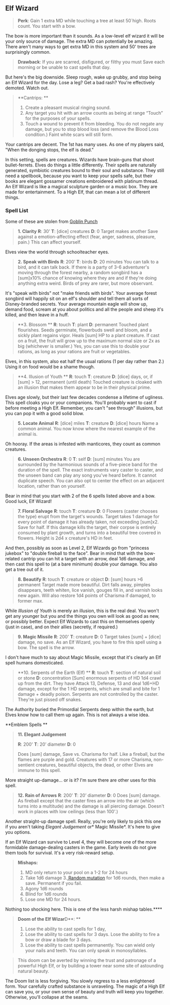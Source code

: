 ## Elf Wizard

> **Perk**: Gain 1 extra MD while touching a tree at least 50`high. Roots count. You start with a bow. 

 The bow is more important than it sounds. As a low-level elf wizard it will be your only source of damage. The extra MD can potentially be amazing. There aren't many ways to get extra MD in this system and 50' trees are surprisingly common.

> **Drawback**: If you are scarred, disfigured, or filthy you must Save each morning or be unable to cast spells that day.

 But here's the big downside. Sleep rough, wake up grubby, and stop being an Elf Wizard for the day. Lose a leg? Get a bad rash? You're effectively demoted. Watch out.

> **Cantrips: **
>
> 1. Create a pleasant musical ringing sound. 
> 2. Any target you hit with an arrow counts as being at range “Touch” for the purposes of your spells. 
> 3. Touch a wound to prevent it from bleeding. You do not negate any damage, but you to stop blood loss (and remove the Blood Loss condition.) Faint white scars will still form.

Your cantrips are decent. The 1st has many uses. As one of my players said, "When the donging stops, the elf is dead."

In this setting, spells are creatures. Wizards have brain-guns that shoot bullet-ferrets. Elves do things a little differently. Their spells are naturally generated, symbiotic creatures bound to their soul and substance. They still need a spellbook, because you want to keep your spells safe, but their books are elegant gossamer creations embroidered with platinum thread. An Elf Wizard is like a magical sculpture garden or a music box. They are made for entertainment. To a High Elf, that can mean a lot of different things.

### **Spell List**

Some of these are stolen from [Goblin ](http://goblinpunch.blogspot.ca/2015/02/elven-warbands.html)[Punch](http://goblinpunch.blogspot.ca/2014/01/even-more-monastic-wizards.html.) 

> **1. Clarity**
> **R**: 30’ **T**: [dice] creatures **D**: 0
> Target makes another Save against a emotion-affecting effect (fear, anger, sadness, pleasure, pain.) This can affect yourself.

Elves view the world through schoolteacher eyes.

> **2. Speak with Birds**
> **R**: 200’ **T**: birds **D**: 20 minutes
> You can talk to a bird, and it can talk back. If there is a party of 3-6 adventurer's moving through the forest nearby, a random songbird has a [sum]x10% chance of knowing where they are and if they're doing anything extra weird. Birds of prey are rarer, but more observant.

It's "speak with birds" not "make friends with birds". Your average forest songbird will happily sit on an elf's shoulder and tell them all sorts of Disney-branded secrets. Your average mountain eagle will show up, demand food, scream at you about politics and all the people and sheep it's killed, and then leave in a huff.

> **3. Blossom **
> **R**: touch **T**: plant **D**: permanent 
> Touched plant flourishes. Seeds germinate, flowerbuds swell and bloom, and a sickly plant regains vigor. Heals [sum] HP to a plant creature. If cast on a fruit, the fruit will grow up to the maximum normal size or 2x as big (whichever is smaller.) Yes, you can use this to double your rations, as long as your rations are fruit or vegetables.

Elves, in this system, also eat half the usual rations (1 per day rather than 2.) Using it on food would be a shame though.

> **4. Illusion of Youth **
> **R**: touch **T**: creature **D**: [dice] days, or, if [sum] > 12, permanent (until death)
> Touched creature is cloaked with an illusion that makes them appear to be in their physical prime.

Elves age slowly, but their last few decades condense a lifetime of ugliness. This spell cloaks you or your companions. You'll probably want to cast if before meeting a High Elf. Remember, you can't "see through" illusions, but you can pop it with a good solid blow.

> **5. Locate Animal**
> **R**: [dice] miles **T**: creature **D**: [dice] hours
> Name a common animal. You now know where the nearest example of the animal is.

Oh hooray. If the areas is infested with manticores, they count as common creatures.

> **6. Unseen Orchestra**
> **R**: 0 **T**: self **D**: [sum] minutes 
> You are surrounded by the harmonious sounds of a five-piece band for the duration of the spell. The exact instruments vary caster to caster, and the unseen band can play any song you've heard before. It cannot duplicate speech. You can also opt to center the effect on an adjacent location, rather than on yourself.

Bear in mind that you start with 2 of the 6 spells listed above and a bow. Good luck, Elf Wizard! 

> **7. Floral Salvage**
> **R**: touch **T**: creature **D**: 0 
> Flowers (caster chooses the type) erupt from the target's wounds. Target takes 1 damage for every point of damage it has already taken, not exceeding [sum]x2. Save for half. If this damage kills the target, their corpse is entirely consumed by plant growth, and turns into a beautiful tree covered in flowers. Height is 2d4 x creature's HD in feet.

And then, possibly as soon as Level 2, Elf Wizards go from "princess jukebox" to "double fireball to the face". Bear in mind that with the bow-related cantrip you can hit a target with an arrow, deal 1d6 damage, and then cast this spell to (at a bare minimum) double your damage. You also get a tree out of it.

> **8. Beautify**
> **R**: touch **T**: creature or object **D**: [sum] hours >6 permanent 
> Target made more beautiful. Dirt falls away, pimples disappears, teeth whiten, lice vanish, gouges fill in, and varnish looks new again. Will also restore 1d4 points of Charisma if damaged, to former max.

 While *Illusion of Youth* is merely an illusion, this is the real deal. You won't get any younger but you and the things you own will look as good as new, or possibly better. Expect Elf Wizards to cast this on themselves openly (just in case), and on their allies (secretly, if required.)

> **9. Magic Missile**
> **R**: 200' **T**: creature **D**: 0 
> Target takes [sum] + [dice] damage, no save. As an Elf Wizard, you have to fire this spell using a bow. The spell is the arrow.

I don't have much to say about Magic Missile, except that it's clearly an Elf spell humans domesticated.

> **10. Serpents of the Earth (Elf) **
> **R**: touch **T**: section of natural soil or stone **D**: concentration 
> [Sum] enormous serpents of HD 1d4 crawl up from the dirt. They have Attack 13, Defense, 13 and deal 1d6+HD damage, except for the 1 HD serpents, which are small and bite for 1 damage + deadly poison. Serpents are not controlled by the caster. They're just pissed off snakes.

The Authority buried the Primordial Serpents deep within the earth, but Elves know how to call them up again. This is not always a wise idea.

**Emblem Spells **

> **11. Elegant Judgement**
>
> 
>
> **R**: 200' **T**: 20’ diameter **D**: 0
>
> Does [sum] damage, Save vs. Charisma for half. Like a fireball, but the flames are purple and gold. Creatures with 17 or more Charisma, non-sentient creatures, beautiful objects, the dead, or other Elves are immune to this spell.

More straight up-damage... or is it? I'm sure there are other uses for this spell.

> **12. Rain of Arrows**
> **R**: 200' **T**: 20’ diameter **D**: 0 
> Does [sum] damage. As fireball except that the caster fires an arrow into the air (which turns into a multitude) and the damage is all piercing damage. Doesn't work in places with low ceilings (less than 100'.)

Another straight-up damage spell. Really, you're only likely to pick this one if you aren't taking *Elegant Judgement* or* Magic Missile*. It's here to give you options.

If an Elf Wizard can survive to Level 4, they will become one of the more formidable damage-dealing casters in the game. Early levels do not give them tools for survival. It's a very risk-reward setup.

> **Mishaps:**
>
> 1. MD only return to your pool on a 1-2 for 24 hours 
> 2. Take 1d6 damage 
>    3.[ Random mutation](http://elfmaidsandoctopi.blogspot.ca/2017/05/faerie-mutations.html) for 1d6 rounds, then make a save. Permanent if you fail. 
> 3. Agony 1d6 rounds 
> 4. Blind for 1d6 rounds 
> 5. Lose one MD for 24 hours.

Nothing too shocking here. This is one of the less harsh mishap tables.****

> **Doom of the Elf Wizar**D**: **
>
> 1. Lose the ability to cast spells for 1 day, 
> 2. Lose the ability to cast spells for 3 days. Lose the ability to fire a bow or draw a blade for 3 days. 
> 3. Lose the ability to cast spells permanently. You can wield only your nails and teeth. You can only speak in monosyllables.

> This doom can be averted by winning the trust and patronage of a powerful High Elf, or by building a tower near some site of astounding natural beauty.

The Doom list is less forgiving. You slowly regress to a less enlightened form. Your carefully crafted substance is unraveling. The magic of a High Elf can save you, or your own sense of beauty and truth will keep you together. Otherwise, you'll collapse at the seams.